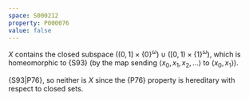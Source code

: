 ```yaml
---
space: S000212
property: P000076
value: false
---
```


$X$ contains the closed subspace
$\bigl( (0, 1] \times \{0\}^\omega \bigr) \cup \bigl( [0, 1) \times \{1\}^\omega \bigr)$,
which is homeomorphic to {S93}
(by the map sending $\left<x_0,x_1,x_2,\dots\right>$ to $\left<x_0,x_1\right>$).

{S93|P76}, so neither is $X$
since the {P76} property is hereditary with respect to closed sets.
